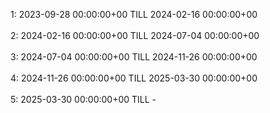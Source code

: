 1: 2023-09-28 00:00:00+00 TILL 2024-02-16 00:00:00+00 </br> </br> 
2: 2024-02-16 00:00:00+00 TILL 2024-07-04 00:00:00+00 </br> </br> 
3: 2024-07-04 00:00:00+00 TILL 2024-11-26 00:00:00+00 </br> </br> 
4: 2024-11-26 00:00:00+00 TILL 2025-03-30 00:00:00+00 </br> </br>
5: 2025-03-30 00:00:00+00 TILL -
